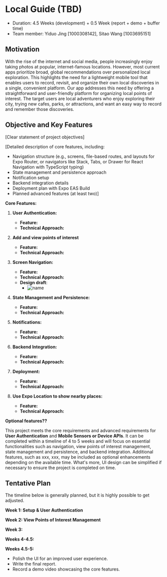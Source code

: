 # Local Guide (TBD)

* Duration: 4.5 Weeks (development) + 0.5 Week (report + demo + buffer time)
* Team member: Yiduo Jing [1000308142], Sitao Wang [1003695151]

## Motivation
With the rise of the internet and social media, people increasingly enjoy taking photos at popular, internet-famous locations. However, most current apps prioritize broad, global recommendations over personalized local exploration. This highlights the need for a lightweight mobile tool that enables users to record, revisit, and organize their own local discoveries in a single, convenient platform. Our app addresses this need by offering a straightforward and user-friendly platform for organizing local points of interest. The target users are local adventurers who enjoy exploring their city, trying new cafes, parks, or attractions, and want an easy way to record and remember those discoveries.

## Objective and Key Features
[Clear statement of project objectives]

[Detailed description of core features, including:
- Navigation structure (e.g., screens, file-based routes, and layouts for Expo Router, or navigators like Stack, Tabs, or Drawer for React Navigation with TypeScript typing)
- State management and persistence approach
- Notification setup
- Backend integration details
- Deployment plan with Expo EAS Build
- Planned advanced features (at least two)]

**Core Features:**

1. **User Authentication:**
   - **Feature:** 
   - **Technical Approach:**

2. **Add and view points of interest**
   - **Feature:**
   - **Technical Approach:** 

3. **Screen Navigation:**
   - **Feature:** 
   - **Technical Approach:**
   - **Design draft**:
     - ![name](link)

4. **State Management and Persistence:**
   - **Feature:**
   - **Technical Approach:**

5. **Notifications:**
   - **Feature:**
   - **Technical Approach:**

6. **Backend Integration:**
   - **Feature:**
   - **Technical Approach:**

7. **Deployment:**  
   - **Feature:**
   - **Technical Approach:**

8. **Use Expo Location to show nearby places:**
   - **Feature:**
   - **Technical Approach:**

**Optional features??**

This project meets the core requirements and advanced requirements for **User Authentication** and **Mobile Sensors or Device APIs**. It can be completed within a timeline of 4 to 5 weeks and will focus on essential functionalities such as navigation, view points of interest management, state management and persistence, and backend integration. Additional features, such as xxx, xxx, may be included as optional enhancements depending on the available time. What's more, UI design can be simplified if necessary to ensure the project is completed on time.

## Tentative Plan
The timeline below is generally planned, but it is highly possible to get adjusted.

**Week 1: Setup & User Authentication**


**Week 2: View Points of Interest Management**


**Week 3:**


**Weeks 4-4.5:**


**Weeks 4.5-5:**
- Polish the UI for an improved user experience.
- Write the final report.
- Record a demo video showcasing the core features.